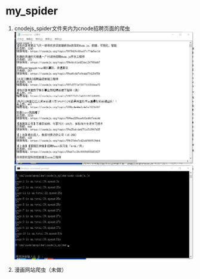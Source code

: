 # my_spider
1. cnodejs_spider文件夹内为cnode招聘页面的爬虫<br>
![image](https://github.com/dddxxxlll/my_spider/raw/master/demo_pic/GC4TPD0NJHN96`[BY6%PU~J.png)<br>
![image](https://github.com/dddxxxlll/my_spider/raw/master/demo_pic/VHEZ6KIJ77D$K$%GVB6R$_I.png)

2. 漫画网站爬虫（未做）

